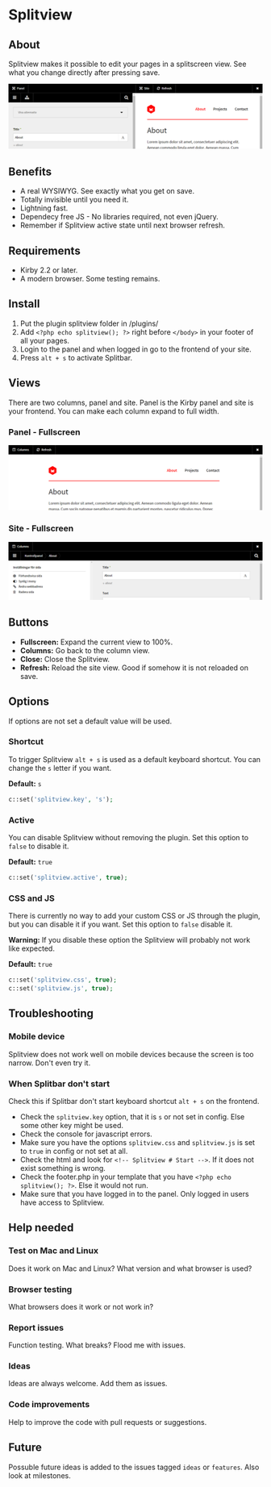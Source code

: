 # Splitview

## About

Splitview makes it possible to edit your pages in a splitscreen view. See what you change directly after pressing save.

![Splitview](assets/images/screenshot-1.png)

## Benefits

- A real WYSIWYG. See exactly what you get on save.
- Totally invisible until you need it.
- Lightning fast.
- Dependecy free JS - No libraries required, not even jQuery.
- Remember if Splitview active state until next browser refresh.

## Requirements

- Kirby 2.2 or later.
- A modern browser. Some testing remains.

## Install

1. Put the plugin splitview folder in /plugins/
2. Add `<?php echo splitview(); ?>` right before `</body>` in your footer of all your pages.
3. Login to the panel and when logged in go to the frontend of your site.
4. Press `alt + s` to activate Splitbar.

## Views

There are two columns, panel and site. Panel is the Kirby panel and site is your frontend. You can make each column expand to full width.

### Panel - Fullscreen

![Splitview](assets/images/screenshot-2.png)

### Site - Fullscreen

![Splitview](assets/images/screenshot-3.png)

## Buttons

- **Fullscreen:** Expand the current view to 100%.
- **Columns:** Go back to the column view.
- **Close:** Close the Splitview.
- **Refresh:** Reload the site view. Good if somehow it is not reloaded on save.

## Options

If options are not set a default value will be used.

### Shortcut

To trigger Splitview `alt + s` is used as a default keyboard shortcut. You can change the `s` letter if you want.

**Default:** `s`

```php
c::set('splitview.key', 's');
```

### Active

You can disable Splitview without removing the plugin. Set this option to `false` to disable it.

**Default:** `true`

```php
c::set('splitview.active', true);
```

### CSS and JS

There is currently no way to add your custom CSS or JS through the plugin, but you can disable it if you want. Set this option to `false` disable it.

**Warning:** If you disable these option the Splitview will probably not work like expected.

**Default:** `true`

```php
c::set('splitview.css', true);
c::set('splitview.js', true);
```

## Troubleshooting

### Mobile device

Splitview does not work well on mobile devices because the screen is too narrow. Don't even try it.

### When Splitbar don't start

Check this if Splitbar don't start keyboard shortcut `alt + s` on the frontend.

- Check the `splitview.key` option, that it is `s` or not set in config. Else some other key might be used.
- Check the console for javascript errors.
- Make sure you have the options `splitview.css` and `splitview.js` is set to `true` in config or not set at all.
- Check the html and look for `<!-- Splitview # Start -->`. If it does not exist something is wrong.
- Check the footer.php in your template that you have `<?php echo splitview(); ?>`. Else it would not run.
- Make sure that you have logged in to the panel. Only logged in users have access to Splitview.

## Help needed

### Test on Mac and Linux

Does it work on Mac and Linux? What version and what browser is used?

### Browser testing

What browsers does it work or not work in?

### Report issues

Function testing. What breaks? Flood me with issues.

### Ideas

Ideas are always welcome. Add them as issues.

### Code improvements

Help to improve the code with pull requests or suggestions.

## Future

Possuble future ideas is added to the issues tagged `ideas` or `features`. Also look at milestones.

